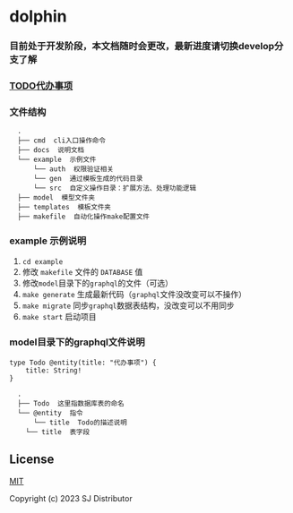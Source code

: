 # dolphin

### 目前处于开发阶段，本文档随时会更改，最新进度请切换develop分支了解

### [TODO代办事项](docs/TODO.md)

### 文件结构
```
  .
  ├── cmd  cli入口操作命令
  ├── docs  说明文档
  └── example  示例文件
      └── auth  权限验证相关
      └── gen  通过模板生成的代码目录
      └── src  自定义操作目录：扩展方法、处理功能逻辑
  ├── model  模型文件夹
  ├── templates  模板文件夹
  ├── makefile  自动化操作make配置文件
```

### example 示例说明
  1. `cd example`
  2. 修改 `makefile` 文件的 `DATABASE` 值
  3. 修改`model`目录下的`graphql`的文件（可选）
  4. `make generate` 生成最新代码（`graphql`文件没改变可以不操作）
  5. `make migrate` 同步`graphql`数据表结构，没改变可以不用同步
  6. `make start` 启动项目

### model目录下的graphql文件说明
```
type Todo @entity(title: "代办事项") {
	title: String!
}
```
```
  .
  ├── Todo  这里指数据库表的命名
  └── @entity  指令
      └── title  Todo的描述说明
    └── title  表字段
```
## License

[MIT](https://opensource.org/licenses/MIT)

Copyright (c) 2023 SJ Distributor
